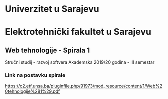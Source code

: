 # Univerzitet u Sarajevu
# Elektrotehnički fakultet u Sarajevu

## Web tehnologije - Spirala 1
Stručni studij - razvoj softvera
Akademska 2019/20 godina - III semestar
### Link na postavku spirale
https://c2.etf.unsa.ba/pluginfile.php/91973/mod_resource/content/1/Web%20tehnologije%281%29.pdf